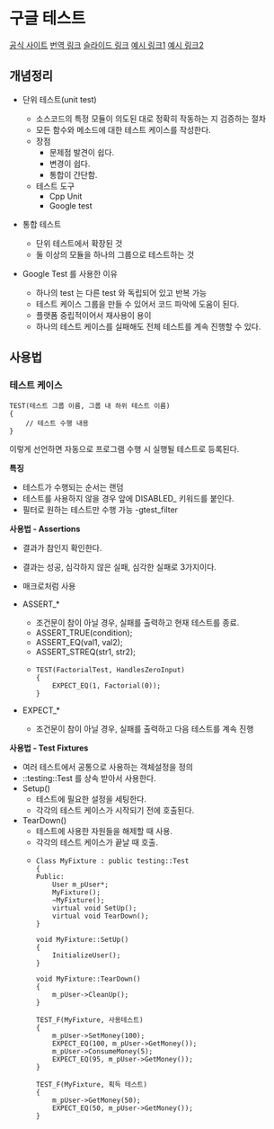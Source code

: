 # 구글 테스트

[공식 사이트](https://google.github.io/googletest/primer.html)
[번역 링크](https://jungwoong.tistory.com/75)
[슬라이드 링크](https://www.slideshare.net/jinhwason/ss-69528881)
[예시 링크1](https://github.com/dmonopoly/gtest-cmake-example)
[예시 링크2](https://github.com/kaizouman/gtest-cmake-example)
## 개념정리

- 단위 테스트(unit test)
    - 소스코드의 특정 모듈이 의도된 대로 정확히 작동하는 지 검증하는 절차
    - 모든 함수와 메소드에 대한 테스트 케이스를 작성한다.
    - 장점
        - 문제점 발견이 쉽다.
        - 변경이 쉽다.
        - 통합이 간단함.
    - 테스트 도구
        - Cpp Unit
        - Google test

- 통합 테스트
    - 단위 테스트에서 확장된 것
    - 둘 이상의 모듈을 하나의 그룹으로 테스트하는 것

- Google Test 를 사용한 이유
    - 하나의 test 는 다른 test 와 독립되어 있고 반복 가능
    - 테스트 케이스 그룹을 만들 수 있어서 코드 파악에 도움이 된다.
    - 플랫폼 중립적이어서 재사용이 용이
    - 하나의 테스트 케이스를 실패해도 전체 테스트를 계속 진행할 수 있다.

## 사용법

### 테스트 케이스

```
TEST(테스트 그룹 이름, 그룹 내 하위 테스트 이름)
{
    // 테스트 수행 내용
}
```

이렇게 선언하면 자동으로 프로그램 수행 시 실행될 테스트로 등록된다.

**특징**

- 테스트가 수행되는 순서는 랜덤
- 테스트를 사용하지 않을 경우 앞에 DISABLED_ 키워드를 붙인다.
- 필터로 원하는 테스트만 수행 가능 -gtest_filter

**사용법 - Assertions**

- 결과가 참인지 확인한다.
- 결과는 성공, 심각하지 않은 실패, 심각한 실패로 3가지이다.
- 매크로처럼 사용

- ASSERT_*
    - 조건문이 참이 아닐 경우, 실패를 출력하고 현재 테스트를 종료.
    - ASSERT_TRUE(condition);
    - ASSERT_EQ(val1, val2);
    - ASSERT_STREQ(str1, str2);
    - 
        ```
        TEST(FactorialTest, HandlesZeroInput)
        {
            EXPECT_EQ(1, Factorial(0));
        }
        ```
- EXPECT_*
    - 조건문이 참이 아닐 경우, 실패를 출력하고 다음 테스트를 계속 진행

**사용법 - Test Fixtures**

- 여러 테스트에서 공통으로 사용하는 객체설정을 정의
- ::testing::Test 를 상속 받아서 사용한다.
- Setup()
    - 테스트에 필요한 설정을 세팅한다.
    - 각각의 테스트 케이스가 시작되기 전에 호출된다.
- TearDown()
    - 테스트에 사용한 자원들을 해제할 때 사용.
    - 각각의 테스트 케이스가 끝날 때 호출.
    - 
        ```
        Class MyFixture : public testing::Test
        {
        Public:
            User m_pUser*;
            MyFixture();
            ~MyFixture();
            virtual void SetUp();
            virtual void TearDown();
        }

        void MyFixture::SetUp()
        {
            InitializeUser();
        }

        void MyFixture::TearDown()
        {
            m_pUser->CleanUp();
        }

        TEST_F(MyFixture, 사용테스트)
        {
            m_pUser->SetMoney(100);
            EXPECT_EQ(100, m_pUser->GetMoney());
            m_pUser->ConsumeMoney(5);
            EXPECT_EQ(95, m_pUser->GetMoney());
        }

        TEST_F(MyFixture, 획득 테스트)
        {
            m_pUser->GetMoney(50);
            EXPECT_EQ(50, m_pUser->GetMoney());
        }
        ```